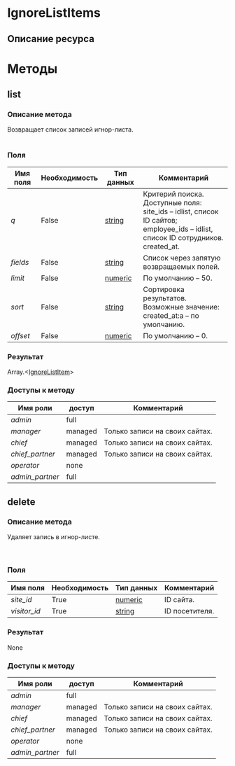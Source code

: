 
# IgnoreListItems

## Описание ресурса

# Методы

## list

### Описание метода
Возвращает список записей игнор-листа.<br/><br/>
### Поля

| Имя поля | Необходимость | Тип данных | Комментарий |
|---|---|---|---|
|*q*|False|[string](/docs/types/string.md)|Критерий поиска.<br/>Доступные поля:<br/>site_ids – idlist, список ID сайтов;<br/>employee_ids – idlist, список ID сотрудников.<br/>created_at.<br/>|
|*fields*|False|[string](/docs/types/string.md)|Список через запятую возвращаемых полей.<br/>|
|*limit*|False|[numeric](/docs/types/numeric.md)|По умолчанию – 50.<br/>|
|*sort*|False|[string](/docs/types/string.md)|Сортировка результатов.<br/>Возможные значение:<br/>created_at:a – по умолчанию.<br/>|
|*offset*|False|[numeric](/docs/types/numeric.md)|По умолчанию – 0.<br/>|

### Результат
Array.<[IgnoreListItem](/docs/types/IgnoreListItem.md)>
### Доступы к методу

| Имя роли | доступ | Комментарий |
|---|---|---|
|*admin*|full||
|*manager*|managed|Только записи на своих сайтах.|
|*chief*|managed|Только записи на своих сайтах.|
|*chief_partner*|managed|Только записи на своих сайтах.|
|*operator*|none||
|*admin_partner*|full||

## delete

### Описание метода
Удаляет запись в игнор-листе.<br/><br/><br/>
### Поля

| Имя поля | Необходимость | Тип данных | Комментарий |
|---|---|---|---|
|*site_id*|True|[numeric](/docs/types/numeric.md)|ID сайта.<br/>|
|*visitor_id*|True|[string](/docs/types/string.md)|ID посетителя.<br/>|

### Результат
None
### Доступы к методу

| Имя роли | доступ | Комментарий |
|---|---|---|
|*admin*|full||
|*manager*|managed|Только записи на своих сайтах.|
|*chief*|managed|Только записи на своих сайтах.|
|*chief_partner*|managed|Только записи на своих сайтах.|
|*operator*|none||
|*admin_partner*|full||
